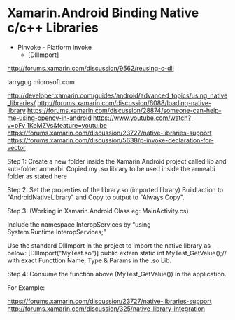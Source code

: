 # Xamarin.Android Binding Native c/c++ Libraries

*	PInvoke - Platform invoke
	*	[DllImport]

http://forums.xamarin.com/discussion/9562/reusing-c-dll

larrygug      microsoft.com


	
http://developer.xamarin.com/guides/android/advanced_topics/using_native_libraries/
http://forums.xamarin.com/discussion/6088/loading-native-library
https://forums.xamarin.com/discussion/28874/someone-can-help-me-using-opencv-in-android
https://www.youtube.com/watch?v=pFv_1KeMZVs&feature=youtu.be
https://forums.xamarin.com/discussion/23727/native-libraries-support
https://forums.xamarin.com/discussion/5638/p-invoke-declaration-for-vector

Step 1: Create a new folder inside the Xamarin.Android project called lib and sub-folder armeabi. 
Copied my .so library to be used inside the armeabi folder as stated here

Step 2: Set the properties of the library.so (imported library) Build action to "AndroidNativeLibrary" 
and Copy to output to "Always Copy".

Step 3: (Working in Xamarin.Android Class eg: MainActivity.cs)

Include the namespace InteropServices by “using System.Runtime.InteropServices;”

Use the standard DllImport in the project to import the native library as below: 
[DllImport("MyTest.so")] public extern static int MyTest_GetValue();// with exact 
Functtion Name, Type & Params in the .so Lib.

Step 4: Consume the function above (MyTest_GetValue()) in the application.

For Example:







https://forums.xamarin.com/discussion/23727/native-libraries-support
http://forums.xamarin.com/discussion/325/native-library-integration
